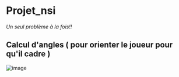 # Projet_nsi

_Un seul problème à la fois!!_

## Calcul d'angles ( pour orienter le joueur pour qu'il cadre )



![image](https://user-images.githubusercontent.com/86613710/161336867-79d96fef-f1c0-49f1-838b-33561d41f4f1.png)
